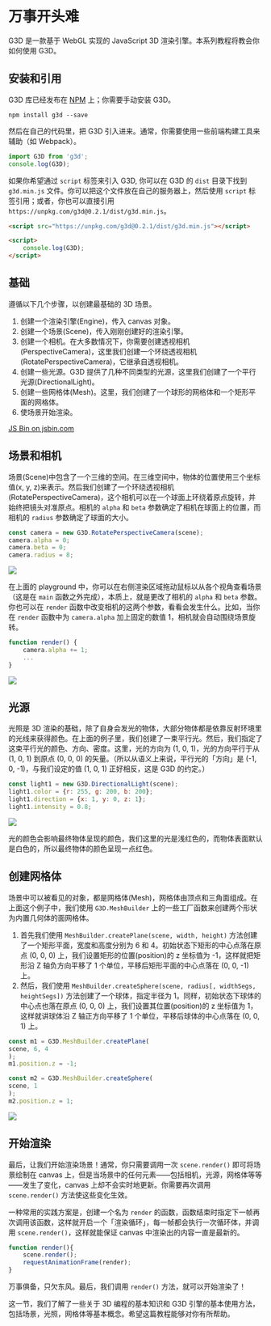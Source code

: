 # 万事开头难

G3D 是一款基于 WebGL 实现的 JavaScript 3D 渲染引擎。本系列教程将教会你如何使用 G3D。

## 安装和引用

G3D 库已经发布在 [NPM](https://www.npmjs.com/package/g3d) 上；你需要手动安装 G3D。

```dash
npm install g3d --save
```

然后在自己的代码里，把 G3D 引入进来。通常，你需要使用一些前端构建工具来辅助（如 Webpack）。

```javascript
import G3D from 'g3d';
console.log(G3D);
```

如果你希望通过 `script` 标签来引入 G3D, 你可以在 G3D 的 `dist` 目录下找到 `g3d.min.js` 文件。你可以把这个文件放在自己的服务器上，然后使用 `script` 标签引用；或者，你也可以直接引用 `https://unpkg.com/g3d@0.2.1/dist/g3d.min.js`。

```html
<script src="https://unpkg.com/g3d@0.2.1/dist/g3d.min.js"></script>

<script>
    console.log(G3D);
</script>
```

## 基础

遵循以下几个步骤，以创建最基础的 3D 场景。

1. 创建一个渲染引擎(Engine)，传入 canvas 对象。
2. 创建一个场景(Scene)，传入刚刚创建好的渲染引擎。
3. 创建一个相机。在大多数情况下，你需要创建透视相机(PerspectiveCamera)，这里我们创建一个环绕透视相机(RotatePerspectiveCamera)，它继承自透视相机。
4. 创建一些光源。G3D 提供了几种不同类型的光源，这里我们创建了一个平行光源(DirectionalLight)。
5. 创建一些网格体(Mesh)。这里，我们创建了一个球形的网格体和一个矩形平面的网格体。
6. 使场景开始渲染。

<a class="jsbin-embed" href="https://jsbin.com/fiquyiz/latest/embed?js,output&height=500px">JS Bin on jsbin.com</a><script src="https://static.jsbin.com/js/embed.min.js?4.1.7"></script>

## 场景和相机

场景(Scene)中包含了一个三维的空间。在三维空间中，物体的位置使用三个坐标值(x, y, z)来表示。然后我们创建了一个环绕透视相机(RotatePerspectiveCamera)，这个相机可以在一个球面上环绕着原点旋转，并始终把镜头对准原点。相机的 `alpha` 和 `beta` 参数确定了相机在球面上的位置，而相机的 `radius` 参数确定了球面的大小。

```javascript
const camera = new G3D.RotatePerspectiveCamera(scene);
camera.alpha = 0;
camera.beta = 0;
camera.radius = 8;
```

![](https://gw.alicdn.com/tfs/TB1Z7RWo4TpK1RjSZR0XXbEwXXa-458-359.png)

在上面的 playground 中，你可以在右侧渲染区域拖动鼠标以从各个视角查看场景（这是在 `main` 函数之外完成），本质上，就是更改了相机的 `alpha` 和 `beta` 参数。你也可以在 `render` 函数中改变相机的这两个参数，看看会发生什么。比如，当你在 `render` 函数中为 `camera.alpha` 加上固定的数值 1，相机就会自动围绕场景旋转。

```javascript
function render() {
    camera.alpha += 1;
    ...
}
```

![](https://gw.alicdn.com/tfs/TB1LpKpo5LaK1RjSZFxXXamPFXa-454-359.png)

## 光源

光照是 3D 渲染的基础，除了自身会发光的物体，大部分物体都是依靠反射环境里的光线来获得颜色。在上面的例子里，我们创建了一束平行光。然后，我们指定了这束平行光的颜色、方向、密度。这里，光的方向为 (1, 0, 1)，光的方向平行于从 (1, 0, 1) 到原点 (0, 0, 0) 的矢量。（所以从语义上来说，平行光的「方向」是 (-1, 0, -1)，与我们设定的值 (1, 0, 1) 正好相反，这是 G3D 的约定。）

```javascript
const light1 = new G3D.DirectionalLight(scene);
light1.color = {r: 255, g: 200, b: 200};
light1.direction = {x: 1, y: 0, z: 1};
light1.intensity = 0.8;
```

![](https://gw.alicdn.com/tfs/TB1R3p0oVzqK1RjSZFoXXbfcXXa-454-384.png)

光的颜色会影响最终物体呈现的颜色，我们这里的光是浅红色的，而物体表面默认是白色的，所以最终物体的颜色呈现一点红色。

## 创建网格体

场景中可以被看见的对象，都是网格体(Mesh)，网格体由顶点和三角面组成。在上面这个例子中，我们使用 `G3D.MeshBuilder` 上的一些工厂函数来创建两个形状为内置几何体的面网格体。

1. 首先我们使用 `MeshBuilder.createPlane(scene, width, height)` 方法创建了一个矩形平面，宽度和高度分别为 6 和 4。初始状态下矩形的中心点落在原点 (0, 0, 0) 上，我们设置矩形的位置(position)的 z 坐标值为 -1，这样就把矩形沿 Z 轴负方向平移了 1 个单位，平移后矩形平面的中心点落在 (0, 0, -1) 上。
2. 然后，我们使用 `MeshBuilder.createSphere(scene, radius[, widthSegs, heightSegs])` 方法创建了一个球体，指定半径为 1。同样，初始状态下球体的中心点也落在原点 (0, 0, 0) 上，我们设置其位置(position)的 z 坐标值为 1，这样就讲球体沿 Z 轴正方向平移了 1 个单位，平移后球体的中心点落在 (0, 0, 1) 上。

```javascript
const m1 = G3D.MeshBuilder.createPlane(
scene, 6, 4
);
m1.position.z = -1;

const m2 = G3D.MeshBuilder.createSphere(
scene, 1
);
m2.position.z = 1;
```

![](https://gw.alicdn.com/tfs/TB1PLF6o7zoK1RjSZFlXXai4VXa-467-359.png)

## 开始渲染

最后，让我们开始渲染场景！通常，你只需要调用一次 `scene.render()` 即可将场景绘制在 canvas 上，但是当场景中的任何元素——包括相机，光源，网格体等等——发生了变化，canvas 上却不会实时地更新。你需要再次调用 `scene.render()` 方法使这些变化生效。

一种常用的实践方案是，创建一个名为 `render` 的函数，函数结束时指定下一帧再次调用该函数，这样就开启一个「渲染循环」，每一帧都会执行一次循环体，并调用 `scene.render()`，这样就能保证 canvas 中渲染出的内容一直是最新的。

```javascript
function render(){
    scene.render();
    requestAnimationFrame(render);
}
```

万事俱备，只欠东风。最后，我们调用 `render()` 方法，就可以开始渲染了！

这一节，我们了解了一些关于 3D 编程的基本知识和 G3D 引擎的基本使用方法，包括场景，光照，网格体等基本概念。希望这篇教程能够对你有所帮助。
